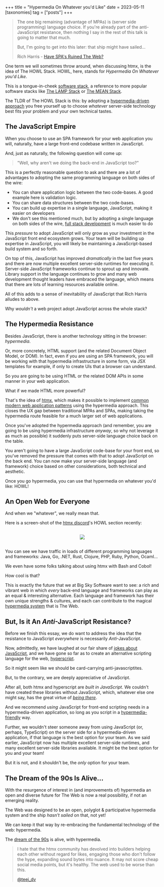 +++
title = "Hypermedia On Whatever you'd Like"
date = 2023-05-11
[taxonomies]
tag = ["posts"]
+++

> The one big remaining (advantage of MPAs) is (server side programming) language choice. If you're already part of the 
> anti-JavaScript resistance, then nothing I say in the rest of this talk is going to matter that much. 
> 
> But, I'm going to get into this later: that ship might have sailed...
> 
> Rich Harris - [Have SPA's Ruined The Web?](https://youtubetranscript.com/?v=860d8usGC0o&t=440)

One term we will sometimes throw around, when discussing htmx, is the idea of The HOWL Stack.  HOWL, here, stands for 
_Hypermedia On Whatever you'd Like_.

This is a tongue-in-cheek [software stack](https://en.wikipedia.org/wiki/Solution_stack), a reference to more popular
software stacks like [The LAMP Stack](https://en.wikipedia.org/wiki/LAMP_%28software_bundle%29)
or [The MEAN Stack](https://en.wikipedia.org/wiki/MEAN_(solution_stack)).

The TLDR of The HOWL Stack is this: by adopting a [hypermedia-driven approach](/essays/hypermedia-driven-applications) 
you free yourself up to choose _whatever_ server-side technology best fits your problem and your own technical tastes.

## The JavaScript Empire

When you choose to use an SPA framework for your web application you will, naturally, have a large front-end codebase written in 
JavaScript. 

And, just as naturally, the following question will come up:

> "Well, why aren't we doing the back-end in JavaScript too?"  

This is a perfectly reasonable question to ask and there are a lot of advantages to adopting the same programming 
language on both sides of the wire:

* You can share application logic between the two code-bases.  A good example here is validation logic.
* You can share data structures between the two code-bases. 
* You can build up expertise in a single language, JavaScript, making it easier on developers
* We don't see this mentioned much, but by adopting a single language on both sides of the wire,
  [full stack development](https://www.geeksforgeeks.org/what-is-full-stack-development/) is much easier to do

This _pressure_ to adopt JavaScript will only grow as your investment in the JavaScript front end ecosystem grows.  Your
team will be building up expertise in JavaScript, you will likely be maintaining a JavaScript-based build system and
so forth.

On top of this, JavaScript  has improved _dramatically_ in the last five years and there are now multiple excellent
server-side runtimes for executing it.  Server-side JavaScript frameworks continue to sprout up and innovate.  Library 
support in the language continues to grow and many web development thought leaders have embraced the language, which means
that there are lots of learning resources available online.

All of this adds to a sense of inevitability of JavaScript that Rich Harris alludes to above.

Why _wouldn't_ a web project adopt JavaScript across the whole stack?

## The Hypermedia Resistance

Besides JavaScript, there is another technology sitting in the browser: _hypermedia_.  

Or, more concretely, HTML support (and the related Document Object Model, or DOM).  In fact, even if you are using an 
SPA framework, you will be working with that hypermedia infrastructure in some form, via JSX templates for example, if 
only to create UIs that a browser can understand.

So you are going to be using HTML or the related DOM APIs in some manner in your web application.

What if we made HTML more powerful?  

That's the idea of [htmx](/), which makes it possible to implement [common modern web application patterns](/examples) 
using the hypermedia approach.  This closes the UX gap between traditional MPAs and SPAs, making taking the hypermedia
route feasible for a much larger set of web applications.

Once you've adopted the hypermedia approach (and remember, you are going to be using hypermedia infrastructure _anyway_,
so why not leverage it as much as possible) it suddenly puts server-side language choice back on the table.  

You aren't going to have a large JavaScript code-base for your front end, so you've removed the pressure that comes with 
that to adopt JavaScript on the back end.  You can now make your server-side language (and framework) choice based on other
considerations, both technical and aesthetic.

Once you go hypermedia, you can use that hypermedia on whatever you'd like: HOWL!

## An Open Web for Everyone

And when we "whatever", we really mean that.  

Here is a screen-shot of the [htmx discord](/discord)'s HOWL section recently:

<div style="text-align: center; padding: 16px">
<img src="/img/howl-channels.png">
</div>

You can see we have traffic in loads of different programming languages and frameworks: Java, Go, .NET, Rust, Clojure,
PHP, Ruby, Python, Ocaml...

We even have some folks talking about using htmx with Bash and Cobol!

How cool is that?

This is exactly the future that we at Big Sky Software want to see: a rich and vibrant web in which 
_every_ back-end language and frameworks can play as an equal & interesting alternative. Each language and framework has 
their own unique strengths & cultures, and each can contribute to the magical 
[hypermedia system](https://hypermedia.systems) that is The Web.

## But, Is it An *Anti*-JavaScript Resistance?

Before we finish this essay, we do want to address the idea that the resistance to JavaScript *everywhere* is necessarily
*Anti*-JavaScript.

Now, admittedly, we have laughed at our fair share of [jokes about JavaScript](/img/js-the-good-parts.jpeg), and we have 
gone so far as to create an alternative scripting language for the web, [hyperscript](https://hyperscript.org).  

So it might seem like we should be card-carrying anti-javascriptites.  

But, to the contrary, we are deeply appreciative of JavaScript.

After all, both htmx and hyperscript are _built in JavaScript_.  We couldn't have created these libraries without
JavaScript, which, whatever else one might say, has the great virtue of [_being there_](https://en.wikipedia.org/wiki/Being_There).

And we recommend _using_ JavaScript for front-end scripting needs in a hypermedia-driven application, so long as you 
script in a [hypermedia-friendly](/hypermedia-friendly-scripting/) way.

Further, we wouldn't steer someone away from using JavaScript (or, perhaps, TypeScript) on the server side for a 
hypermedia-driven application, if that language is the best option for your team.  As we said earlier, JavaScript now 
has multiple excellent server-side runtimes, and many excellent server-side libraries available.  It might be the best
option for you and your team!

But it is not, and it shouldn't be, the *only* option for your team.

## The Dream of the 90s Is Alive...

With the resurgence of interest in (and improvements of) hypermedia an open and diverse future for The Web is now a
real possibility, if not an emerging reality.

The Web was designed to be an open, polyglot & participative hypermedia system and the ship _hasn't sailed_ on that,
not yet!  

We can keep it that way by re-embracing the fundamental technology of the web: hypermedia.

The [dream of the 90s](https://www.youtube.com/watch?v=TZt-pOc3moc) is alive, with hypermedia.

> I hate that the htmx community has devolved into builders helping each other without regard for likes, engaging
> those who don't follow the hype, expanding sound bytes into nuance. It may not score cheap social media points, but
> it's healthy. The web used to be worse than this.
>
> [@teej_dv](https://twitter.com/teej_dv/status/1655668643840098304)
